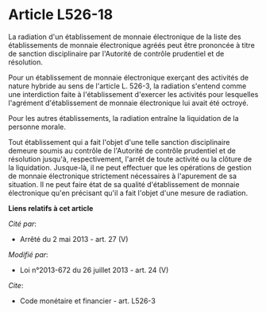 # Article L526-18

La radiation d'un établissement de monnaie électronique de la liste des établissements de monnaie électronique agréés peut
être prononcée à titre de sanction disciplinaire par l'Autorité de contrôle prudentiel et de résolution.

Pour un établissement de monnaie électronique exerçant des activités de nature hybride au sens de l'article L. 526-3, la
radiation s'entend comme une interdiction faite à l'établissement d'exercer les activités pour lesquelles l'agrément
d'établissement de monnaie électronique lui avait été octroyé.

Pour les autres établissements, la radiation entraîne la liquidation de la personne morale.

Tout établissement qui a fait l'objet d'une telle sanction disciplinaire demeure soumis au contrôle de l'Autorité de contrôle
prudentiel et de résolution jusqu'à, respectivement, l'arrêt de toute activité ou la clôture de la liquidation. Jusque-là, il
ne peut effectuer que les opérations de gestion de monnaie électronique strictement nécessaires à l'apurement de sa
situation. Il ne peut faire état de sa qualité d'établissement de monnaie électronique qu'en précisant qu'il a fait l'objet
d'une mesure de radiation.

**Liens relatifs à cet article**

_Cité par_:

  - Arrêté du 2 mai 2013 - art. 27 (V)

_Modifié par_:

  - Loi n°2013-672 du 26 juillet 2013 - art. 24 (V)

_Cite_:

  - Code monétaire et financier - art. L526-3

